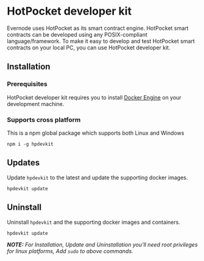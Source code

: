 # HotPocket developer kit
Evernode uses HotPocket as its smart contract engine. HotPocket smart contracts can be developed using any POSIX-compliant language/framework. To make it easy to develop and test HotPocket smart contracts on your local PC, you can use HotPocket developer kit.

## Installation

### Prerequisites
HotPocket developer kit requires you to install [Docker Engine](https://docs.docker.com/engine/install/) on your development machine.

### Supports cross platform
This is a npm global package which supports both Linux and Windows
```
npm i -g hpdevkit
```

## Updates
Update `hpdevkit` to the latest and update the supporting docker images.
```
hpdevkit update
```

## Uninstall
Uninstall `hpdevkit` and the supporting docker images and containers.
```
hpdevkit update
```

_**NOTE:** For Installation, Update and Uninstallation you'll need root privileges for linux platforms, Add `sudo` to above commands._
